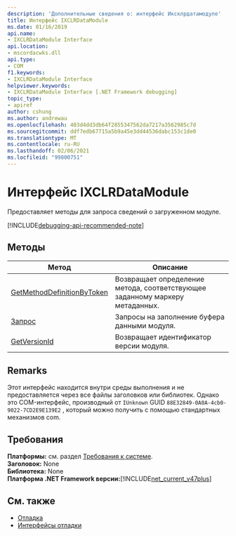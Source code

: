 ```yaml
---
description: 'Дополнительные сведения о: интерфейс Иксклрдатамодуле'
title: Интерфейс IXCLRDataModule
ms.date: 01/16/2019
api.name:
- IXCLRDataModule Interface
api.location:
- mscordacwks.dll
api.type:
- COM
f1.keywords:
- IXCLRDataModule Interface
helpviewer.keywords:
- IXCLRDataModule Interface [.NET Framework debugging]
topic_type:
- apiref
author: cshung
ms.author: andrewau
ms.openlocfilehash: 403d4dd3db64f2855347562da7217a3562985c7d
ms.sourcegitcommit: ddf7edb67715a5b9a45e3dd44536dabc153c1de0
ms.translationtype: MT
ms.contentlocale: ru-RU
ms.lasthandoff: 02/06/2021
ms.locfileid: "99800751"
---
```

# <a name="ixclrdatamodule-interface"></a>Интерфейс IXCLRDataModule

Предоставляет методы для запроса сведений о загруженном модуле.

[!INCLUDE[debugging-api-recommended-note](../../../../includes/debugging-api-recommended-note.md)]

## <a name="methods"></a>Методы

| Метод                                                                                                                                | Описание                                                         |
| ------------------------------------------------------------------------------------------------------------------------------------- | ------------------------------------------------------------------- |
| [GetMethodDefinitionByToken](ixclrdatamodule-getmethoddefinitionbytoken-method.md) | Возвращает определение метода, соответствующее заданному маркеру метаданных. |
| [Запрос](ixclrdatamodule-request-method.md)                                       | Запросы на заполнение буфера данными модуля.       |
| [GetVersionId](ixclrdatamodule-getversionid-method.md)                             | Возвращает идентификатор версии модуля.                                       |

## <a name="remarks"></a>Remarks

Этот интерфейс находится внутри среды выполнения и не предоставляется через все файлы заголовков или библиотек. Однако это COM-интерфейс, производный от `IUnknown` GUID `88E32849-0A0A-4cb0-9022-7CD2E9E139E2` , который можно получить с помощью стандартных механизмов com.

## <a name="requirements"></a>Требования

**Платформы:** см. раздел [Требования к системе](../../get-started/system-requirements.md).  
**Заголовок:** None  
**Библиотека:** None  
**Платформа .NET Framework версии:**[!INCLUDE[net_current_v47plus](../../../../includes/net-current-v47plus.md)]  

## <a name="see-also"></a>См. также

- [Отладка](index.md)
- [Интерфейсы отладки](debugging-interfaces.md)
